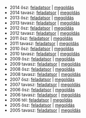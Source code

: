  - 2014 ősz: [feladatsor](https://dari.oktatas.hu/kir/erettsegi/okev_doc/erettsegi_2014/oktober/k_tort_14okt_fl.pdf)
           | [megoldás](https://dari.oktatas.hu/kir/erettsegi/okev_doc/erettsegi_2014/oktober/k_tort_14okt_ut.pdf)
 - 2014 tavasz: [feladatsor](https://dari.oktatas.hu/kir/erettsegi/okev_doc/erettsegi_2014/k_tort_14maj_fl.pdf)
              | [megoldás](https://dari.oktatas.hu/kir/erettsegi/okev_doc/erettsegi_2014/k_tort_14maj_ut.pdf)
 - 2013 ősz: [feladatsor](https://dari.oktatas.hu/kir/erettsegi/okev_doc/erettsegi_2013/oktober/k_tort_13okt_fl.pdf)
           | [megoldás](https://dari.oktatas.hu/kir/erettsegi/okev_doc/erettsegi_2013/oktober/k_tort_13okt_ut.pdf)
 - 2013 tavasz: [feladatsor](https://dari.oktatas.hu/kir/erettsegi/okev_doc/erettsegi_2013/k_tort_13maj_fl.pdf)
              | [megoldás](https://dari.oktatas.hu/kir/erettsegi/okev_doc/erettsegi_2013/k_tort_13maj_ut.pdf)
 - 2012 ősz: [feladatsor](https://dari.oktatas.hu/kir/erettsegi/okev_doc/erettsegi_2012/oktober/k_tort_12okt_fl.pdf)
           | [megoldás](https://dari.oktatas.hu/kir/erettsegi/okev_doc/erettsegi_2012/oktober/k_tort_12okt_ut.pdf)
 - 2012 tavasz: [feladatsor](https://dari.oktatas.hu/kir/erettsegi/okev_doc/erettsegi_2012/k_tort_12maj_fl.pdf)
              | [megoldás](https://dari.oktatas.hu/kir/erettsegi/okev_doc/erettsegi_2012/k_tort_12maj_ut.pdf)
 - 2011 ősz: [feladatsor](https://dari.oktatas.hu/kir/erettsegi/okev_doc/erettsegi_2011/oktober/k_tort_11okt_fl.pdf)
           | [megoldás](https://dari.oktatas.hu/kir/erettsegi/okev_doc/erettsegi_2011/oktober/k_tort_11okt_ut.pdf)
 - 2011 tavasz: [feladatsor](https://dari.oktatas.hu/kir/erettsegi/okev_doc/erettsegi_2011/k_tort_11maj_fl.pdf)
              | [megoldás](https://dari.oktatas.hu/kir/erettsegi/okev_doc/erettsegi_2011/k_tort_11maj_ut.pdf)
 - 2010 ősz: [feladatsor](https://dari.oktatas.hu/kir/erettsegi/okev_doc/erettsegi_2010/oktober/k_tort_10okt_fl.pdf)
           | [megoldás](https://dari.oktatas.hu/kir/erettsegi/okev_doc/erettsegi_2010/oktober/k_tort_10okt_ut.pdf)
 - 2010 tavasz: [feladatsor](https://dari.oktatas.hu/kir/erettsegi/okev_doc/erettsegi_2010/k_tort_10maj_fl.pdf)
              | [megoldás](https://dari.oktatas.hu/kir/erettsegi/okev_doc/erettsegi_2010/k_tort_10maj_ut.pdf)
 - 2009 ősz: [feladatsor](https://dari.oktatas.hu/kir/erettsegi/okev_doc/erettsegi_2009/oktober/k_tort_09okt_fl.pdf)
           | [megoldás](https://dari.oktatas.hu/kir/erettsegi/okev_doc/erettsegi_2009/oktober/k_tort_09okt_ut.pdf)
 - 2009 tavasz: [feladatsor](https://dari.oktatas.hu/kir/erettsegi/okev_doc/erettsegi_2009/k_tort_09maj_fl.pdf)
              | [megoldás](https://dari.oktatas.hu/kir/erettsegi/okev_doc/erettsegi_2009/k_tort_09maj_ut.pdf)
 - 2008 ősz: [feladatsor](https://dari.oktatas.hu/kir/erettsegi/okev_doc/erettsegi_2008/oktober/k_tort_08okt_fl.pdf)
           | [megoldás](https://dari.oktatas.hu/kir/erettsegi/okev_doc/erettsegi_2008/oktober/k_tort_08okt_ut.pdf)
 - 2008 tavasz: [feladatsor](https://dari.oktatas.hu/kir/erettsegi/okev_doc/erettsegi_2008/k_tort_08maj_fl.pdf)
              | [megoldás](https://dari.oktatas.hu/kir/erettsegi/okev_doc/erettsegi_2008/k_tort_08maj_ut.pdf)
 - 2007 ősz: [feladatsor](https://dari.oktatas.hu/kir/erettsegi/okev_doc/erettsegi_2007/oktober/k_tort_07okt_fl.pdf)
           | [megoldás](https://dari.oktatas.hu/kir/erettsegi/okev_doc/erettsegi_2007/oktober/k_tort_07okt_ut.pdf)
 - 2007 tavasz: [feladatsor](https://dari.oktatas.hu/kir/erettsegi/okev_doc/erettsegi_2007/k_tort_07maj_fl.pdf)
              | [megoldás](https://dari.oktatas.hu/kir/erettsegi/okev_doc/erettsegi_2007/k_tort_07maj_ut.pdf)
 - 2006 ősz: [feladatsor](https://dari.oktatas.hu/kir/erettsegi/okev_doc/erettsegi_2006/k_tort_06okt_fl.pdf)
           | [megoldás](https://dari.oktatas.hu/kir/erettsegi/okev_doc/erettsegi_2006/k_tort_06okt_ut.pdf)
 - 2006 tavasz: [feladatsor](https://dari.oktatas.hu/kir/erettsegi/okev_doc/erettsegi_2006/k_tort_06maj_fl.pdf)
              | [megoldás](https://dari.oktatas.hu/kir/erettsegi/okev_doc/erettsegi_2006/k_tort_06maj_ut.pdf)
 - 2006 tél: [feladatsor](https://dari.oktatas.hu/kir/erettsegi/okev_doc/2006_1/k_tort_06febr_fl.pdf)
              | [megoldás](https://dari.oktatas.hu/kir/erettsegi/okev_doc/2006_1/k_tort_06febr_ut.pdf)
 - 2005 ősz: [feladatsor](https://dari.oktatas.hu/kir/erettsegi/okev_doc/2005_osz/k_tort_05okt_fl.pdf)
           | [megoldás](https://dari.oktatas.hu/kir/erettsegi/okev_doc/2005_osz/k_tort_05okt_ut.pdf)
 - 2005 tavasz: [feladatsor](https://dari.oktatas.hu/kir/erettsegi/okev_doc/erettsegi_2005/k_tort_fl.pdf)
              | [megoldás](https://dari.oktatas.hu/kir/erettsegi/okev_doc/erettsegi_2005/k_tort_ut.pdf)

